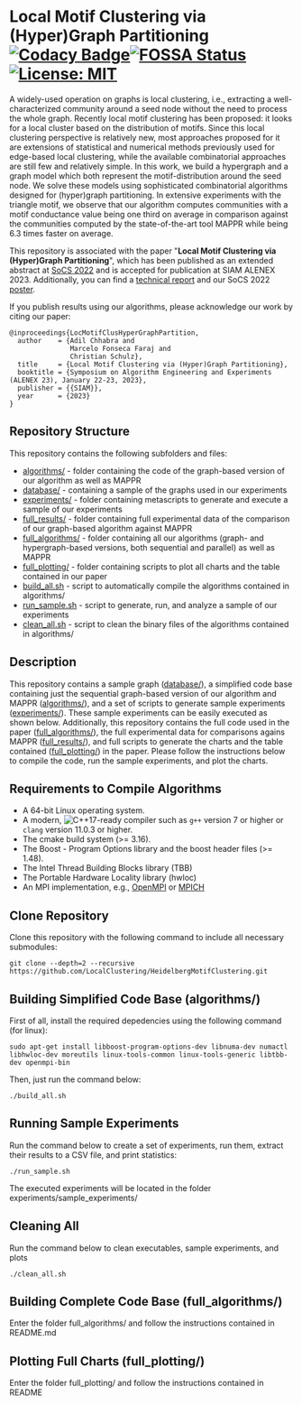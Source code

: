 # Local Motif Clustering via (Hyper)Graph Partitioning [![Codacy Badge](https://app.codacy.com/project/badge/Grade/93d164647e654bf2a814f5101fdf3481)](https://www.codacy.com/gh/LocalClustering/HeidelbergMotifClustering/dashboard?utm_source=github.com&amp;utm_medium=referral&amp;utm_content=LocalClustering/HeidelbergMotifClustering&amp;utm_campaign=Badge_Grade)[![FOSSA Status](https://app.fossa.com/api/projects/git%2Bgithub.com%2FLocalClustering%2FHeidelbergMotifClustering.svg?type=small)](https://app.fossa.com/projects/git%2Bgithub.com%2FLocalClustering%2FHeidelbergMotifClustering?ref=badge_small)[![License: MIT](https://img.shields.io/badge/License-MIT-yellow.svg)](https://opensource.org/licenses/MIT)

A widely-used operation on graphs is local clustering, i.e., extracting a well-characterized community around a seed node without the need to process the whole graph.  Recently local motif clustering has been proposed: it looks for a local cluster based on the distribution of motifs.  Since this local clustering perspective is relatively new, most approaches proposed for it are extensions of statistical and numerical methods previously used for edge-based local clustering, while the available combinatorial approaches are still few and relatively simple.  In this work, we build a hypergraph and a graph model which both represent the motif-distribution around the seed node. We solve these models using  sophisticated combinatorial algorithms designed for (hyper)graph partitioning.  In extensive experiments with the triangle motif, we observe that our algorithm computes communities with a motif conductance value being one third on average in comparison against the communities computed by the state-of-the-art tool MAPPR while being 6.3 times faster on average.

This repository is associated with the paper "**Local Motif Clustering via (Hyper)Graph Partitioning**", which has been published as an extended abstract at [SoCS 2022](https://ojs.aaai.org/index.php/SOCS/article/view/21779) and is accepted for publication at SIAM ALENEX 2023.
Additionally, you can find a [technical report](https://arxiv.org/pdf/2205.06176.pdf) and our SoCS 2022 [poster](misc/SoCS_Poster.pdf).

If you publish results using our algorithms, please acknowledge our work by citing our paper:

```
@inproceedings{LocMotifClusHyperGraphPartition,
  author    = {Adil Chhabra and
               Marcelo Fonseca Faraj and
               Christian Schulz},
  title     = {Local Motif Clustering via (Hyper)Graph Partitioning},
  booktitle = {Symposium on Algorithm Engineering and Experiments (ALENEX 23), January 22-23, 2023},
  publisher = {{SIAM}},
  year      = {2023}
}
```

Repository Structure
-----------

This repository contains the following subfolders and files:

 - [algorithms/](algorithms/) - folder containing the code of the graph-based version of our algorithm as well as MAPPR
 - [database/](database/) - containing a sample of the graphs used in our experiments
 - [experiments/](experiments/) - folder containing metascripts to generate and execute a sample of our experiments
 - [full_results/](full_results/) - folder containing full experimental data of the comparison of our graph-based algorithm against MAPPR
 - [full_algorithms/](full_algorithms/) - folder containing all our algorithms (graph- and hypergraph-based versions, both sequential and parallel) as well as MAPPR
 - [full_plotting/](full_plotting/) - folder containing scripts to plot all charts and the table contained in our paper
 - [build_all.sh](build_all.sh) - script to automatically compile the algorithms contained in algorithms/
 - [run_sample.sh](run_sample.sh) - script to generate, run, and analyze a sample of our experiments
 - [clean_all.sh](clean_all.sh) - script to clean the binary files of the algorithms contained in algorithms/

Description
-----------

This repository contains a sample graph ([database/](database/)), a simplified code base containing just the sequential graph-based version of our algorithm and MAPPR ([algorithms/](algorithms/)), and a set of scripts to generate sample experiments ([experiments/](experiments/)). These sample experiments can be easily executed as shown below.
Additionally, this repository contains the full code used in the paper ([full_algorithms/](full_algorithms/)), the full experimental data for comparisons agains MAPPR ([full_results/](full_results/)), and full scripts to generate the charts and the table contained ([full_plotting/](full_plotting/)) in the paper.
Please follow the instructions below to compile the code, run the sample experiments, and plot the charts.


Requirements to Compile Algorithms
-----------

 - A 64-bit Linux operating system.
 - A modern, ![C++17](https://img.shields.io/badge/C++-17-blue.svg?style=flat)-ready compiler such as `g++` version 7 or higher or `clang` version 11.0.3 or higher.
 - The cmake build system (>= 3.16).
 - The Boost - Program Options library and the boost header files (>= 1.48).
 - The Intel Thread Building Blocks library (TBB)
 - The Portable Hardware Locality library (hwloc)
 - An MPI implementation, e.g., [OpenMPI](https://www.open-mpi.org/) or [MPICH](https://www.mpich.org)

Clone Repository
-----------

Clone this repository with the following command to include all necessary submodules:

```console
git clone --depth=2 --recursive https://github.com/LocalClustering/HeidelbergMotifClustering.git
```

Building Simplified Code Base (algorithms/)
-----------

First of all, install the required depedencies using the following command (for linux):

```console
sudo apt-get install libboost-program-options-dev libnuma-dev numactl libhwloc-dev moreutils linux-tools-common linux-tools-generic libtbb-dev openmpi-bin
```

Then, just run the command below:

```console
./build_all.sh
```

Running Sample Experiments
-----------

Run the command below to create a set of experiments, run them, extract their results to a CSV file, and print statistics:

```console
./run_sample.sh
```

The executed experiments will be located in the folder experiments/sample_experiments/

Cleaning All
-----------

Run the command below to clean executables, sample experiments, and plots

```console
./clean_all.sh
```

Building Complete Code Base (full_algorithms/)
-----------

Enter the folder full_algorithms/ and follow the instructions contained in README.md

Plotting Full Charts (full_plotting/)
-----------

Enter the folder full_plotting/ and follow the instructions contained in README

